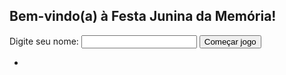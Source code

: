<!DOCTYPE html>
<html lang="pt-br">
<head>
  <meta charset="UTF-8" />
  <meta name="viewport" content="width=device-width, initial-scale=1.0"/>
  <title>Entrada - Jogo da Memória Junina</title>
  <link rel="stylesheet" href="style.css" />
</head>
<body>
  <div class="entrada-container">
    <h2>Bem-vindo(a) à Festa Junina da Memória!</h2>
    <form id="entrada-nome">
      <label for="nome">Digite seu nome:</label>
      <input type="text" id="nome" required />
      <button type="submit">Começar jogo</button>
    </form>
  </div>

  <script>
  const form = document.getElementById('entrada-nome');

  form.addEventListener('submit', function(event) {
    event.preventDefault();
    const nome = document.getElementById('nome').value.trim();

    if (nome === "") {
      alert("Ops! Por favor, digite seu nome antes de começar.");
      return;
    }

    window.location.href = `index.html?nome=${encodeURIComponent(nome)}`;
  });
</script>

-
